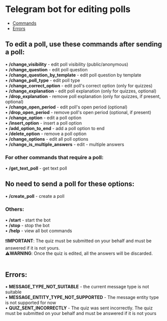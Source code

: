 # Telegram bot for editing polls

* [Commands](#to-edit-a-poll-use-these-commands-after-sending-a-poll)
* [Errors](#errors)
  
## To edit a poll, use these commands after sending a poll:

• **/change_visibility** - edit poll visibility (public/anonymous)<br/>
• **/change_question** - edit poll question<br/>
• **/change_question_by_template** - edit poll question by template<br/>
• **/change_poll_type** - edit poll type<br/>
• **/change_correct_option** - edit poll's correct option (only for quizzes)<br/>
• **/change_explanation** - edit poll explanation (only for quizzes, optional)<br/>
• **/drop_explanation** - remove poll explanation (only for quizzes, if present, optional)<br/>
• **/change_open_period** - edit poll's open period (optional)<br/>
• **/drop_open_period** - remove poll's open period (optional, if present)<br/>
• **/change_option** - edit a poll option<br/>
• **/insert_option** - insert a poll option<br/>
• **/add_option_to_end** - add a poll option to end<br/>
• **/delete_option** - remove a poll option<br/>
• **/change_options** - edit all poll options<br/>
• **/change_is_multiple_answers** - edit - multiple answers<br/>

### For other commands that require a poll:

• **/get_text_poll** - get text poll<br/>

## No need to send a poll for these options:

• **/create_poll** - create a poll<br/>

### Others:

• **/start** - start the bot<br/>
• **/stop** - stop the bot<br/>
• **/help** - view all bot commands<br/>

❗️**IMPORTANT**: The quiz must be submitted on your behalf and must be answered if it is not yours.<br/>
⚠️**WARNING**: Once the quiz is edited, all the answers will be discarded.<br/>
<br/>

## Errors:

• **MESSAGE_TYPE_NOT_SUITABLE** - the current message type is not suitable<br/>
• **MESSAGE_ENTITY_TYPE_NOT_SUPPORTED** - The message entity type is not supported for now<br/>
• **QUIZ_SENT_INCORRECTLY** - The quiz was sent incorrectly. The quiz must be submitted on your behalf and must be answered if it is not yours<br/>
